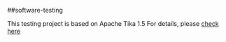 ##software-testing

This testing project is based on Apache Tika 1.5
For details, please [check here](http://tika.apache.org/)
